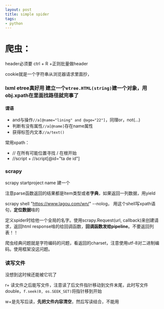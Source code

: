 ```yaml
---
layout: post
title: simple spider
tags: 
- python
---
```


# 爬虫：

header必须要 ctrl + R +正则批量做header

cookie就是一个字符串从浏览器请求里面抄，

### lxml etree真好用 建立一个`etree.HTML(string)`建一个对象，用obj.xpath在里面找路径就完事了

#### 谓语

- and与操作`//a[@name="lining" and @age="22"]`，同理or，not(...)
- 判断有没有属性`//a[@name]`存在name属性
- 获得标签内文本`//a/text()`

常用xpath：

- // 在所有可能位置寻找  / 在根开始
- //script + //script[@id="ta de id"]

### scrapy

scrapy startproject name 建一个

注意parse函数返回的结果都是Item类型或者**字典**，如果返回一列数据，用yield

scrapy shell "https://www.lagou.com/wn/" --nolog， 用这个shell写xpath语句，**定位数据**啥的

定义spider时给他一个全局的名字。使用scrapy.Request(url, callback)来创建请求，返回html response啥的给回调函数，**回调函数发给pipeline**。不要返回列表！！

爬虫经典问题就是字符编码的问题，看返回的charset，注意使用utf-8对二进制编码。使用框架没这问题。

### 读写文件

没想到这时候还能被它坑了

r+ 读文件之后能写文件，注意读了后文件指针移动到文件末尾，此时写文件double，`f.seek(0, os.SEEK_SET)`将指针移到开始

w+是先写后读，**先把文件内容清空**，然后写读结合，不能用

